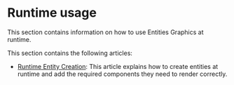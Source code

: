 # Runtime usage

This section contains information on how to use Entities Graphics at runtime.

This section contains the following articles:

* [Runtime Entity Creation](runtime-entity-creation.md): This article explains how to create entities at runtime and add the required components they need to render correctly.
